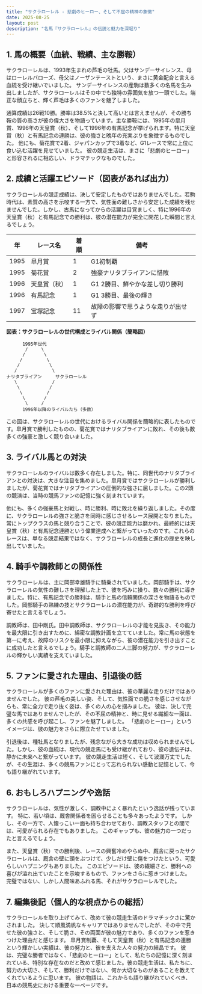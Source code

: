 ```yaml
---
title: "サクラローレル - 悲劇のヒーロー、そして不屈の精神の象徴"
date: 2025-08-25
layout: post
description: "名馬『サクラローレル』の伝説と魅力を深堀り"
---
```


## 1. 馬の概要（血統、戦績、主な勝鞍）

サクラローレルは、1993年生まれの芦毛の牡馬。父はサンデーサイレンス、母はローレルバローズ、母父はノーザンテーストという、まさに黄金配合と言える血統を受け継いでいました。  サンデーサイレンスの産駒は数多くの名馬を生み出しましたが、サクラローレルはその中でも独特の雰囲気を放つ一頭でした。端正な顔立ちと、輝く芦毛は多くのファンを魅了しました。

通算成績は26戦10勝。勝率は38.5%と決して高いとは言えませんが、その勝ち鞍の質の高さが彼の偉大さを物語っています。主な勝鞍には、1995年の皐月賞、1996年の天皇賞（秋）、そして1996年の有馬記念が挙げられます。特に天皇賞（秋）と有馬記念の連勝は、彼の強さと晩年の充実ぶりを象徴するものでした。  他にも、菊花賞で2着、ジャパンカップで3着など、G1レースで常に上位に食い込む活躍を見せていました。  彼の競走生活は、まさに「悲劇のヒーロー」と形容されるに相応しい、ドラマチックなものでした。


## 2. 成績と活躍エピソード（図表があれば出力）

サクラローレルの競走成績は、決して安定したものではありませんでした。若駒時代は、素質の高さを示唆する一方で、気性面の難しさから安定した成績を残せませんでした。しかし、古馬になってからの活躍は目覚ましく、特に1996年の天皇賞（秋）と有馬記念での勝利は、彼の潜在能力が完全に開花した瞬間と言えるでしょう。

| 年 | レース名             | 着順 | 備考                                     |
|---|----------------------|-----|-----------------------------------------|
| 1995 | 皐月賞               | 1   | G1初制覇                               |
| 1995 | 菊花賞               | 2   | 強豪ナリタブライアンに惜敗                 |
| 1996 | 天皇賞（秋）         | 1   | G1 2勝目、鮮やかな差し切り勝利             |
| 1996 | 有馬記念             | 1   | G1 3勝目、最後の輝き                       |
| 1997 | 宝塚記念             | 11  | 故障の影響で思うような走りが出せず             |


**図表：サクラローレルの世代構成とライバル関係（簡略図）**

```
      1995年世代
       /     \
      /       \
     /         \
    /           \
   /             \
ナリタブライアン     サクラローレル
   \             /
    \           /
     \         /
      \       /
       \     /
      1996年以降のライバルたち（多数）

```

この図は、サクラローレルの世代におけるライバル関係を簡略的に表したものです。皐月賞で勝利したものの、菊花賞ではナリタブライアンに敗れ、その後も数多くの強豪と激しく競り合いました。


## 3. ライバル馬との対決

サクラローレルのライバルは数多く存在しました。特に、同世代のナリタブライアンとの対決は、大きな注目を集めました。皐月賞ではサクラローレルが勝利しましたが、菊花賞ではナリタブライアンの圧倒的な強さに屈しました。この2頭の競演は、当時の競馬ファンの記憶に強く刻まれています。

他にも、多くの強豪馬と対戦し、時に勝利、時に敗北を繰り返しました。その度に、サクラローレルの強さと脆さを同時に感じさせるレース展開となりました。常にトップクラスの馬と競り合うことで、彼の競走能力は磨かれ、最終的には天皇賞（秋）と有馬記念連勝という偉業達成へと繋がっていったのです。これらのレースは、単なる競走結果ではなく、サクラローレルの成長と進化の歴史を映し出していました。


## 4. 騎手や調教師との関係性

サクラローレルは、主に岡部幸雄騎手に騎乗されていました。岡部騎手は、サクラローレルの気性の難しさを理解した上で、彼を巧みに操り、数々の勝利に導きました。特に、有馬記念での勝利は、騎手と馬の信頼関係の深さを物語るものでした。岡部騎手の熟練の技とサクラローレルの潜在能力が、奇跡的な勝利を呼び寄せたと言えるでしょう。

調教師は、田中剛氏。田中調教師は、サクラローレルの才能を見抜き、その能力を最大限に引き出すために、綿密な調教計画を立てていました。常に馬の状態を第一に考え、故障のリスクを最小限に抑えながら、彼の潜在能力を引き出すことに成功したと言えるでしょう。騎手と調教師の二人三脚の努力が、サクラローレルの輝かしい実績を支えていました。


## 5. ファンに愛された理由、引退後の話

サクラローレルが多くのファンに愛された理由は、彼の華麗な走りだけではありませんでした。  彼の芦毛の美しい姿、そして、気性面での脆さを感じさせながらも、常に全力で走り抜く姿は、多くの人の心を掴みました。  彼は、決して完璧な馬ではありませんでしたが、その不屈の精神と、時に見せる繊細な一面は、多くの共感を呼び起こし、ファンを魅了しました。  「悲劇のヒーロー」というイメージは、彼の魅力をさらに際立たせていました。

引退後は、種牡馬となりましたが、残念ながら大きな成功は収められませんでした。しかし、彼の血統は、現代の競走馬にも受け継がれており、彼の遺伝子は、静かに未来へと繋がっています。  彼の競走生活は短く、そして波瀾万丈でしたが、その生涯は、多くの競馬ファンにとって忘れられない感動と記憶として、今も語り継がれています。


## 6. おもしろハプニングや逸話

サクラローレルは、気性が激しく、調教中によく暴れたという逸話が残っています。  特に、若い頃は、厩舎関係者を困らせることも多々あったようです。  しかし、その一方で、人懐っこい一面も持ち合わせており、調教スタッフとの間では、可愛がられる存在でもありました。  このギャップも、彼の魅力の一つだったと言えるでしょう。

また、天皇賞（秋）での勝利後、レースの興奮冷めやらぬ中、厩舎に戻ったサクラローレルは、厩舎の壁に頭をぶつけて、少しだけ壁に傷をつけたという、可愛らしいハプニングもありました。  このエピソードは、彼の繊細さと、勝利への喜びが溢れ出ていたことを示唆するもので、ファンをさらに惹きつけました。  完璧ではない、しかし人間味あふれる馬、それがサクラローレルでした。


## 7. 編集後記（個人的な視点からの総括）

サクラローレルを取り上げてみて、改めて彼の競走生活のドラマチックさに驚かされました。  決して順風満帆なキャリアではありませんでしたが、その中で見せた彼の強さと、そして脆さ、その両面が彼の魅力であり、多くのファンを惹きつけた理由だと感じます。  皐月賞制覇、そして天皇賞（秋）と有馬記念の連勝という輝かしい実績は、彼の努力と、彼を支えた人々の努力の結晶です。  彼は、完璧な勝者ではなく、「悲劇のヒーロー」として、私たちの記憶に深く刻まれている、特別な存在なのだと改めて感じました。彼の競走生活は、私たちに、努力の大切さ、そして、勝利だけではない、何か大切なものがあることを教えてくれているように思います。  彼の物語は、これからも語り継がれていくべき、日本の競馬史における重要な一ページです。
